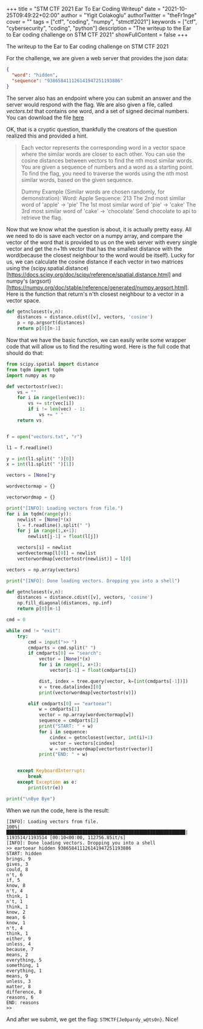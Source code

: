 +++
title = "STM CTF 2021 Ear To Ear Coding Writeup"
date = "2021-10-25T09:49:22+02:00"
author = "Yigit Colakoglu"
authorTwitter = "theFr1nge"
cover = ""
tags = ["ctf", "coding", "numpy", "stmctf2021"]
keywords = ["ctf", "cybersecurity", "coding", "python"]
description = "The writeup to the Ear to Ear coding challenge on STM CTF 2021"
showFullContent = false
+++

The writeup to the Ear to Ear coding challenge on STM CTF 2021  

For the challenge, we are given a web server that provides the json data:

```json
{
  "word": "hidden",
  "sequence": "938658411126141947251193886"
}

```

The server also has an endpoint where you can submit an answer and the server
would respond with the flag.  We are also given a file, called *vectors.txt*
that contains one word, and a set of signed decimal numbers.  You can download
the file [here](https://yeetstore.s3.eu-central-1.amazonaws.com/vectors.txt)

OK, that is a cryptic question, thankfully the creators of the question
realized this and provided a hint.  

> Each vector represents the corresponding word in a vector space where the
> similar words are closer to each other. You can use the cosine distances
> between vectors to find the nth most similar words.  You are given a sequence
> of numbers and a word as a starting point.  To find the flag, you need to
> traverse the words using the nth most similar words, based on the given
> sequence.
> 
> Dummy Example (Similar words are chosen randomly, for demonstration): Word:
> Apple Sequence: 213 The 2nd most similar word of 'apple' -> 'pie' The 1st
> most similar word of 'pie' -> 'cake' The 3rd most similar word of 'cake' ->
> 'chocolate' Send chocolate to api to retrieve the flag.

Now that we know what the question is about, it is actually pretty easy. All we
need to do is save each vector on a numpy array, and compare the vector of the
word that is provided to us on the web server with every single vector and get
the n+1th vector that has the smallest distance with the word(because the
closest neighbour to the word would be itself). Lucky for us, we can calculate
the cosine distance if each vector in two matrices using the
(scipy.spatial.distance)[https://docs.scipy.org/doc/scipy/reference/spatial.distance.html]
and numpy's
(argsort)[https://numpy.org/doc/stable/reference/generated/numpy.argsort.html].
Here is the function that return's n'th closest neighbour to a vector in a vector space.

```py
def getnclosest(v,n):
    distances = distance.cdist([v], vectors, 'cosine')
    p = np.argsort(distances)
    return p[0][n-1]
```

Now that we have the basic function, we can easily write some wrapper code that will allow us to
find the resulting word. Here is the full code that should do that:

```py
from scipy.spatial import distance
from tqdm import tqdm
import numpy as np

def vectortostr(vec):
    vs = ""
    for i in range(len(vec)):
        vs += str(vec[i])
        if i != len(vec) - 1:
            vs += " "
    return vs


f = open("vectors.txt", "r")

l1 = f.readline()

y = int(l1.split(" ")[0])
x = int(l1.split(" ")[1])

vectors = [None]*y

wordvectormap = {}

vectorwordmap = {}

print("[INFO]: Loading vectors from file.")
for i in tqdm(range(y)):
    newlist = [None]*(x)
    l = f.readline().split(" ")
    for j in range(1,x+1):
        newlist[j-1] = float(l[j])

    vectors[i] = newlist
    wordvectormap[l[0]] = newlist
    vectorwordmap[vectortostr(newlist)] = l[0]

vectors = np.array(vectors)

print("[INFO]: Done loading vectors. Dropping you into a shell")

def getnclosest(v,n):
    distances = distance.cdist([v], vectors, 'cosine')
    np.fill_diagonal(distances, np.inf)
    return p[0][n-1]

cmd = 0

while cmd != "exit":
    try:
        cmd = input(">> ")
        cmdparts = cmd.split(" ")
        if cmdparts[0] == "search":
            vector = [None]*(x)
            for i in range(1, x+1):
                vector[i-1] = float(cmdparts[i])

            dist, index = tree.query(vector, k=[int(cmdparts[-1])])
            v = tree.data[index][0]
            print(vectorwordmap[vectortostr(v)])

        elif cmdparts[0] == "eartoear":
            w = cmdparts[1]
            vector = np.array(wordvectormap[w])
            sequence = cmdparts[2]
            print("START: " + w)
            for i in sequence:
                cindex = getnclosest(vector, int(i)+1)
                vector = vectors[cindex]
                w = vectorwordmap[vectortostr(vector)]
            print("END: " + w)


    except KeyboardInterrupt:
        break
    except Exception as e:
        print(str(e))

print("\nBye Bye")
```

When we run the code, here is the result:

```
[INFO]: Loading vectors from file.
100%|██████████████████████████████████████████████████████████████████| 1193514/1193514 [00:10<00:00, 112756.85it/s]
[INFO]: Done loading vectors. Dropping you into a shell
>> eartoear hidden 938658411126141947251193886
START: hidden
brings, 9
gives, 3
could, 8
n't, 6
if, 5
know, 8
n't, 4
think, 1
n't, 1
think, 1
know, 2
mean, 6
know, 1
n't, 4
think, 1
either, 9
unless, 4
because, 7
means, 2
everything, 5
something, 1
everything, 1
means, 9
unless, 3
matter, 8
difference, 8
reasons, 6
END: reasons
>>
```

And after we submit, we get the flag: `STMCTF{Je0pardy_w@ts0n}`. Nice!
